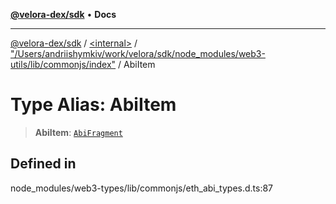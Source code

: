 [**@velora-dex/sdk**](../../../../README.md) • **Docs**

***

[@velora-dex/sdk](../../../../globals.md) / [\<internal\>](../../../README.md) / ["/Users/andriishymkiv/work/velora/sdk/node\_modules/web3-utils/lib/commonjs/index"](../README.md) / AbiItem

# Type Alias: AbiItem

> **AbiItem**: [`AbiFragment`](../../../type-aliases/AbiFragment.md)

## Defined in

node\_modules/web3-types/lib/commonjs/eth\_abi\_types.d.ts:87

